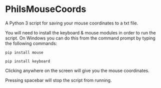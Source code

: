 # PhilsMouseCoords
A Python 3 script for saving your mouse coordinates to a txt file.

You will need to install the keyboard & mouse modules in order to run the script. 
On Windows you can do this from the command prompt by typing the following commands:

```pip install mouse```

```pip install keyboard```

Clicking anywhere on the screen will give you the mouse coordinates.

Pressing spacebar will stop the script from running.
